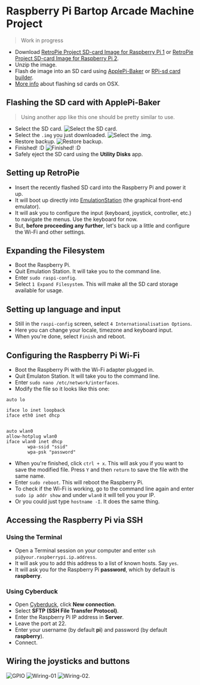 # Raspberry Pi Bartop Arcade Machine Project

> Work in progress

* Download [RetroPie Project SD-card Image for Raspberry Pi 1](http://blog.petrockblock.com/retropie/retropie-downloads/download-info/retropie-sd-card-image-for-rpi-version-1/) or [RetroPie Project SD-card Image for Raspberry Pi 2](http://blog.petrockblock.com/retropie/retropie-downloads/download-info/retropie-sd-card-image-for-rpi-version-2/).
* Unzip the image.
* Flash de image into an SD card using [ApplePi-Baker](http://www.tweaking4all.com/hardware/raspberry-pi/macosx-apple-pi-baker/) or [RPi-sd card builder](https://alltheware.wordpress.com/2012/12/11/easiest-way-sd-card-setup/).
* [More info](http://elinux.org/RPi_Easy_SD_Card_Setup#Flashing_the_SD_card_using_Mac_OS_X) about flashing sd cards on OSX.

## Flashing the SD card with ApplePi-Baker

> Using another app like this one should be pretty similar to use.

* Select the SD card. ![Select the SD card.](img/ApplePi-Baker-01.png)
* Select the `.img` you just downloaded. ![Select the .img.](img/ApplePi-Baker-02.png)
* Restore backup. ![Restore backup.](img/ApplePi-Baker-03.png)
* Finished! :D ![Finished! :D](img/ApplePi-Baker-04.png)
* Safely eject the SD card using the **Utility Disks** app.

## Setting up RetroPie

* Insert the recently flashed SD card into the Raspberry Pi and power it up.
* It will boot up directly into [EmulationStation](http://www.emulationstation.org/) (the graphical front-end emulator).
* It will ask you to configure the input (keyboard, joystick, controller, etc.) to navigate the menus. Use the keyboard for now.
* But, **before proceeding any further**, let's back up a little and configure the Wi-Fi and other settings.

## Expanding the Filesystem

* Boot the Raspberry Pi.
* Quit Emulation Station. It will take you to the command line.
* Enter `sudo raspi-config`. 
* Select `1 Expand Filesystem`. This will make all the SD card storage available for usage.

## Setting up language and input

* Still in the `raspi-config` screen, select `4 Internationalisation Options`.
* Here you can change your locale, timezone and keyboard input.
* When you're done, select `Finish` and reboot.

## Configuring the Raspberry Pi Wi-Fi

* Boot the Raspberry Pi with the Wi-Fi adapter plugged in.
* Quit Emulaton Station. It will take you to the command line.
* Enter `sudo nano /etc/network/interfaces`.
* Modify the file so it looks like this one:

```
auto lo
 
iface lo inet loopback
iface eth0 inet dhcp


auto wlan0
allow-hotplug wlan0
iface wlan0 inet dhcp
        wpa-ssid "ssid"
        wpa-psk "password"
```

* When you're finished, click `ctrl + x`. This will ask you if you want to save the modified file. Press `Y` and then `return` to save the file with the same name.
* Enter `sudo reboot`. This will reboot the Raspberry Pi.
* To check if the Wi-Fi is working, go to the command line again and enter `sudo ip addr show` and under `wlan0` it will tell you your IP.
* Or you could just type `hostname -I`. It does the same thing.

## Accessing the Raspberry Pi via SSH

### Using the Terminal

* Open a Terminal session on your computer and enter `ssh pi@your.raspberrypi.ip.address`.
* It will ask you to add this address to a list of known hosts. Say `yes`.
* It will ask you for the Raspberry Pi **password**, which by default is **raspberry**.

### Using Cyberduck

* Open [Cyberduck](https://cyberduck.io/), click **New connection**.
* Select **SFTP (SSH File Transfer Protocol)**.
* Enter the Raspberry Pi IP address in **Server**.
* Leave the port at 22.
* Enter your username (by default **pi**) and password (by default **raspberry**).
* Connect.

## Wiring the joysticks and buttons

![GPIO](img/GPIO.png)
![Wiring-01](img/Wiring-01.jpg)
![Wiring-02.](img/Wiring-02.jpg)


